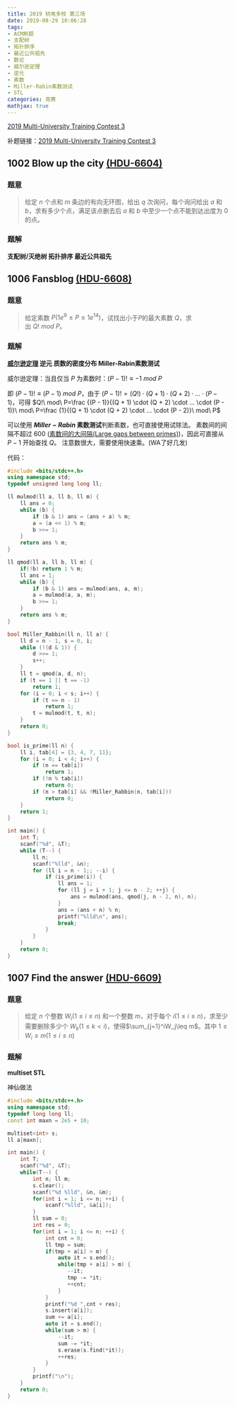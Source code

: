 ```yaml
---
title: 2019 杭电多校 第三场
date: 2019-08-29 10:06:28
tags:
- ACM刷题
- 支配树
- 拓扑排序
- 最近公共祖先
- 数论
- 威尔逊定理
- 逆元
- 素数
- Miller-Rabin素数测试
- STL
categories: 竞赛
mathjax: true
---
```


[2019 Multi-University Training Contest 3](http://acm.hdu.edu.cn/contests/contest_show.php?cid=850)

补题链接：[2019 Multi-University Training Contest 3](http://acm.hdu.edu.cn/search.php?field=problem&key=2019+Multi-University+Training+Contest+3&source=1&searchmode=source)

## 1002 Blow up the city [(HDU-6604)](http://acm.hdu.edu.cn/showproblem.php?pid=6604)

### 题意
> 给定 $n$ 个点和 $m$ 条边的有向无环图，给出 $q$ 次询问，每个询问给出 $a$ 和 $b$，求有多少个点，满足该点删去后 $a$ 和 $b$ 中至少一个点不能到达出度为 $0$ 的点。

### 题解

**支配树/灭绝树 拓扑排序 最近公共祖先**

## 1006 Fansblog [(HDU-6608)](http://acm.hdu.edu.cn/showproblem.php?pid=6608)

### 题意
> 给定素数$\ P(1e^9\leq P\leq 1e^{14})$，试找出小于$P$的最大素数$\ Q$，求出$\ Q! \ mod \ P$。

### 题解
**[威尔逊定理](https://zh.wikipedia.org/wiki/%E5%A8%81%E5%B0%94%E9%80%8A%E5%AE%9A%E7%90%86) 逆元 质数的密度分布 Miller-Rabin素数测试**

威尔逊定理：当且仅当 $P$ 为素数时：$(P - 1)!\equiv -1\ mod\ P$

即 $(P-1)!\equiv(P-1)\ mod\ P$，由于 $(P - 1)! = (Q!) \cdot (Q + 1) \cdot (Q + 2) \cdot ... \cdot (P - 1)$，可得 $Q!\ mod\ P=\frac {(P - 1)}{(Q + 1) \cdot (Q + 2) \cdot ... \cdot (P - 1)}\ mod\ P=\frac {1}{(Q + 1) \cdot (Q + 2) \cdot ... \cdot (P - 2)}\ mod\ P$ 

可以使用 **$Miller-Rabin$ 素数测试**判断素数，也可直接使用试除法。
素数间的间隔不超过 $600$ ([素数间的大间隔(Large gaps between primes)](https://zhuanlan.zhihu.com/p/20046958))，因此可直接从 $P - 1$ 开始查找 $Q$。
注意数很大，需要使用快速乘。(WA了好几发) 

代码：
```cpp
#include <bits/stdc++.h>
using namespace std;
typedef unsigned long long ll;

ll mulmod(ll a, ll b, ll m) {
    ll ans = 0;
    while (b) {
        if (b & 1) ans = (ans + a) % m;
        a = (a << 1) % m;
        b >>= 1;
    }
    return ans % m;
}

ll qmod(ll a, ll b, ll m) {
    if(!b) return 1 % m;
    ll ans = 1;
    while (b) {
        if (b & 1) ans = mulmod(ans, a, m);
        a = mulmod(a, a, m);
        b >>= 1;
    }
    return ans % m;
}

bool Miller_Rabbin(ll n, ll a) {
    ll d = n - 1, s = 0, i;
    while (!(d & 1)) {
        d >>= 1;
        s++;
    }
    ll t = qmod(a, d, n);
    if (t == 1 || t == -1)
        return 1;
    for (i = 0; i < s; i++) {
        if (t == n - 1)
            return 1;
        t = mulmod(t, t, n);
    }
    return 0;
}

bool is_prime(ll n) {
    ll i, tab[4] = {3, 4, 7, 11};
    for (i = 0; i < 4; i++) {
        if (n == tab[i])
            return 1;
        if (!n % tab[i])
            return 0;
        if (n > tab[i] && !Miller_Rabbin(n, tab[i]))
            return 0;
    }
    return 1;
}

int main() {
    int T;
    scanf("%d", &T);
    while (T--) {
        ll n;
        scanf("%lld", &n);
        for (ll i = n - 1;; --i) {
            if (is_prime(i)) {
                ll ans = 1;
                for (ll j = i + 1; j <= n - 2; ++j) {
                    ans = mulmod(ans, qmod(j, n - 2, n), n);
                }
                ans = (ans + n) % n;
                printf("%lld\n", ans);
                break;
            }
        }
    }
    return 0;
}
```

## 1007 Find the answer [(HDU-6609)](http://acm.hdu.edu.cn/showproblem.php?pid=6609)

### 题意
> 给定 $n$ 个整数 $W_i(1\leq i\leq n)$ 和一个整数 $m$，对于每个$\ i(1\leq i \leq n)$，求至少需要删除多少个 $W_k(1\leq k < i)$，使得$\sum_{j=1}^iW_j\leq m$。其中 $1\leq W_i\leq m(1\leq i\leq n)$ 

### 题解

**multiset STL**

神仙做法

```cpp
#include <bits/stdc++.h>
using namespace std;
typedef long long ll;
const int maxn = 2e5 + 10;

multiset<int> s;
ll a[maxn];

int main() {
    int T;
    scanf("%d", &T);
    while(T--) {
        int n; ll m;
        s.clear();
        scanf("%d %lld", &n, &m);
        for(int i = 1; i <= n; ++i) {
            scanf("%lld", &a[i]);
        }
        ll sum = 0;
        int res = 0;
        for(int i = 1; i <= n; ++i) {
            int cnt = 0;
            ll tmp = sum;
            if(tmp + a[i] > m) {
                auto it = s.end();
                while(tmp + a[i] > m) {
                   --it;
                   tmp -= *it;
                   ++cnt;
                }
            }
            printf("%d ",cnt + res);
            s.insert(a[i]);
            sum += a[i];
            auto it = s.end();
            while(sum > m) {
                --it;
                sum -= *it;
                s.erase(s.find(*it));
                ++res;
            }
        }
        printf("\n");
    }
    return 0;
}
```
